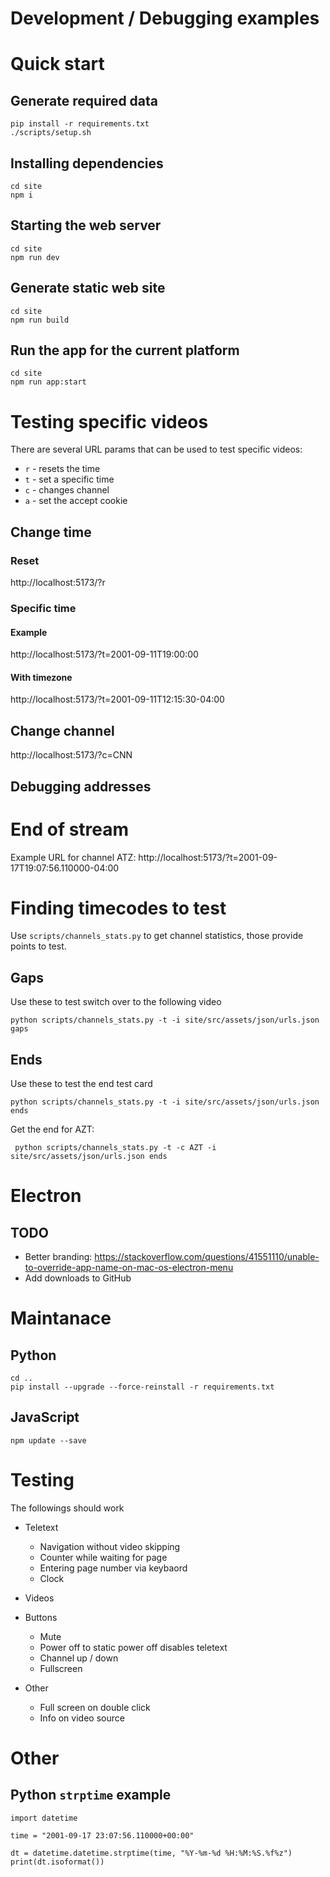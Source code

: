 Development / Debugging examples
================================

# Quick start
## Generate required data

```
pip install -r requirements.txt
./scripts/setup.sh
```

## Installing dependencies

```
cd site
npm i
```

## Starting the web server

```
cd site
npm run dev
```

## Generate static web site

```
cd site
npm run build
```

## Run the app for the current platform

```
cd site
npm run app:start
```

# Testing specific videos

There are several URL params that can be used to test specific videos:
* `r` - resets the time
* `t` - set a specific time
* `c` - changes channel
* `a` - set the accept cookie

## Change time

### Reset

http://localhost:5173/?r

### Specific time

#### Example

http://localhost:5173/?t=2001-09-11T19:00:00

#### With timezone

http://localhost:5173/?t=2001-09-11T12:15:30-04:00

## Change channel

http://localhost:5173/?c=CNN

## Debugging addresses


# End of stream

Example URL for channel ATZ:
http://localhost:5173/?t=2001-09-17T19:07:56.110000-04:00

# Finding timecodes to test

Use `scripts/channels_stats.py` to get channel statistics, those provide points to test.

## Gaps

Use these to test switch over to the following video

```
python scripts/channels_stats.py -t -i site/src/assets/json/urls.json gaps
```

## Ends

Use these to test the end test card

```
python scripts/channels_stats.py -t -i site/src/assets/json/urls.json ends
```

Get the end for AZT:

```
 python scripts/channels_stats.py -t -c AZT -i site/src/assets/json/urls.json ends
```

# Electron

## TODO

* Better branding: https://stackoverflow.com/questions/41551110/unable-to-override-app-name-on-mac-os-electron-menu
* Add downloads to GitHub

# Maintanace

## Python

```
cd ..
pip install --upgrade --force-reinstall -r requirements.txt
```

## JavaScript

```
npm update --save
```

# Testing

The followings should work
* Teletext
  * Navigation without video skipping
  * Counter while waiting for page
  * Entering page number via keybaord
  * Clock

* Videos

* Buttons
  * Mute
  * Power off to static
    power off disables teletext
  * Channel up / down
  * Fullscreen

* Other
  * Full screen on double click
  * Info on video source

# Other

## Python `strptime` example

```
import datetime

time = "2001-09-17 23:07:56.110000+00:00"

dt = datetime.datetime.strptime(time, "%Y-%m-%d %H:%M:%S.%f%z")
print(dt.isoformat())
```

